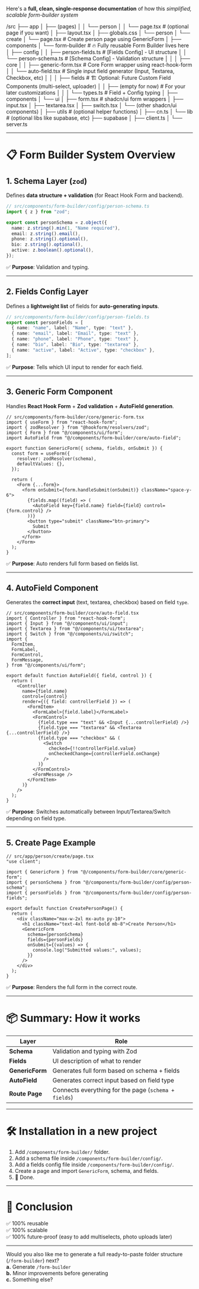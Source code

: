 Here's a **full, clean, single-response documentation** of how this _simplified, scalable form-builder system_

/src
├── app
│ ├── (pages)
│ │ └── person
│ │ └── page.tsx # (optional page if you want)
│ ├── layout.tsx
│ ├── globals.css
│ └── person
│ └── create
│ └── page.tsx # Create person page using GenericForm
│
├── components
│ └── form-builder # 🔥 Fully reusable Form Builder lives here
│ ├── config
│ │ ├── person-fields.ts # [Fields Config] - UI structure
│ │ └── person-schema.ts # [Schema Config] - Validation structure
│ │
│ ├── core
│ │ ├── generic-form.tsx # Core Form wrapper using react-hook-form
│ │ └── auto-field.tsx # Single input field generator (Input, Textarea, Checkbox, etc)
│ │
│ ├── fields # 🏗️ Optional: Future Custom Field Components (multi-select, uploader)
│ │ ├── (empty for now) # For your later customizations
│ │
│ └── types.ts # Field + Config typing
│
├── components
│ └── ui
│ ├── form.tsx # shadcn/ui form wrappers
│ ├── input.tsx
│ ├── textarea.tsx
│ ├── switch.tsx
│ └── (other shadcn/ui components)
│
├── utils # (optional helper functions)
│ ├── cn.ts
│
└── lib # (optional libs like supabase, etc)
├── supabase
│ ├── client.ts
│ └── server.ts

---

# 📋 **Form Builder System Overview**

## 1. **Schema Layer** (`zod`)

Defines **data structure + validation** (for React Hook Form and backend).

```ts
// src/components/form-builder/config/person-schema.ts
import { z } from "zod";

export const personSchema = z.object({
  name: z.string().min(1, "Name required"),
  email: z.string().email(),
  phone: z.string().optional(),
  bio: z.string().optional(),
  active: z.boolean().optional(),
});
```

✅ **Purpose**: Validation and typing.

---

## 2. **Fields Config Layer**

Defines a **lightweight list** of fields for **auto-generating inputs**.

```ts
// src/components/form-builder/config/person-fields.ts
export const personFields = [
  { name: "name", label: "Name", type: "text" },
  { name: "email", label: "Email", type: "text" },
  { name: "phone", label: "Phone", type: "text" },
  { name: "bio", label: "Bio", type: "textarea" },
  { name: "active", label: "Active", type: "checkbox" },
];
```

✅ **Purpose**: Tells which UI input to render for each field.

---

## 3. **Generic Form Component**

Handles **React Hook Form** + **Zod validation** + **AutoField generation**.

```tsx
// src/components/form-builder/core/generic-form.tsx
import { useForm } from "react-hook-form";
import { zodResolver } from "@hookform/resolvers/zod";
import { Form } from "@/components/ui/form";
import AutoField from "@/components/form-builder/core/auto-field";

export function GenericForm({ schema, fields, onSubmit }) {
  const form = useForm({
    resolver: zodResolver(schema),
    defaultValues: {},
  });

  return (
    <Form {...form}>
      <form onSubmit={form.handleSubmit(onSubmit)} className="space-y-6">
        {fields.map((field) => (
          <AutoField key={field.name} field={field} control={form.control} />
        ))}
        <button type="submit" className="btn-primary">
          Submit
        </button>
      </form>
    </Form>
  );
}
```

✅ **Purpose**: Auto renders full form based on fields list.

---

## 4. **AutoField Component**

Generates the **correct input** (text, textarea, checkbox) based on field `type`.

```tsx
// src/components/form-builder/core/auto-field.tsx
import { Controller } from "react-hook-form";
import { Input } from "@/components/ui/input";
import { Textarea } from "@/components/ui/textarea";
import { Switch } from "@/components/ui/switch";
import {
  FormItem,
  FormLabel,
  FormControl,
  FormMessage,
} from "@/components/ui/form";

export default function AutoField({ field, control }) {
  return (
    <Controller
      name={field.name}
      control={control}
      render={({ field: controllerField }) => (
        <FormItem>
          <FormLabel>{field.label}</FormLabel>
          <FormControl>
            {field.type === "text" && <Input {...controllerField} />}
            {field.type === "textarea" && <Textarea {...controllerField} />}
            {field.type === "checkbox" && (
              <Switch
                checked={!!controllerField.value}
                onCheckedChange={controllerField.onChange}
              />
            )}
          </FormControl>
          <FormMessage />
        </FormItem>
      )}
    />
  );
}
```

✅ **Purpose**: Switches automatically between Input/Textarea/Switch depending on field type.

---

## 5. **Create Page Example**

```tsx
// src/app/person/create/page.tsx
"use client";

import { GenericForm } from "@/components/form-builder/core/generic-form";
import { personSchema } from "@/components/form-builder/config/person-schema";
import { personFields } from "@/components/form-builder/config/person-fields";

export default function CreatePersonPage() {
  return (
    <div className="max-w-2xl mx-auto py-10">
      <h1 className="text-4xl font-bold mb-8">Create Person</h1>
      <GenericForm
        schema={personSchema}
        fields={personFields}
        onSubmit={(values) => {
          console.log("Submitted values:", values);
        }}
      />
    </div>
  );
}
```

✅ **Purpose**: Renders the full form in the correct route.

---

# 📦 **Summary: How it works**

| Layer           | Role                                                 |
| --------------- | ---------------------------------------------------- |
| **Schema**      | Validation and typing with Zod                       |
| **Fields**      | UI description of what to render                     |
| **GenericForm** | Generates full form based on schema + fields         |
| **AutoField**   | Generates correct input based on field type          |
| **Route Page**  | Connects everything for the page (`schema + fields`) |

---

# 🛠 Installation in a new project

1. Add `/components/form-builder/` folder.
2. Add a schema file inside `/components/form-builder/config/`.
3. Add a fields config file inside `/components/form-builder/config/`.
4. Create a page and import `GenericForm`, schema, and fields.
5. 🎯 Done.

---

# 🚀 Conclusion

✅ 100% reusable  
✅ 100% scalable  
✅ 100% future-proof (easy to add multiselects, photo uploads later)

---

Would you also like me to generate a full ready-to-paste folder structure (`/form-builder`) next?  
**a.** Generate `/form-builder`  
**b.** Minor improvements before generating  
**c.** Something else?
